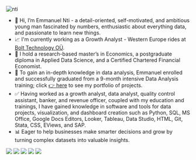 ![nti](https://user-images.githubusercontent.com/51451027/143777025-8bd5d860-7b1f-4694-b2de-232d94b2bdaa.PNG)
- 👋 Hi, I’m Emmanuel Nti - a detail-oriented, self-motivated, and ambitious young man fascinated by numbers, enthusiastic about everything data, and passionate to learn new things. 
- :chart_with_upwards_trend: I'm currently working as a Growth Analyst - Western Europe rides at [Bolt Technology OÜ](https://bolt.eu//).
- 🌱 I hold a research-based master’s in Economics, a postgraduate diploma in Applied Data Science, and a Certified Chartered Financial Economist. 
- 🎯 To gain an in-depth knowledge in data analysis, Emmanuel enrolled and successfully graduated from a 9-month intensive Data Analysis training; click [👉 here](https://emmanuel-nti.github.io/Data-Analysis-Portfolio/) to see my portfolio of projects.
-  :white_check_mark: Having worked as a growth analyst, data analyst, quality control assistant, banker, and revenue officer, coupled with my education and trainings, I have gained knowledge in software and tools for data projects, visualization, and dashboard creation such as Python, SQL, MS Office, Google Docs Editors, Looker, Tableau, Data Studio, HTML, Git, Stata, CSS, EViews, and SAP. 
- 📊 Eager to help businesses make smarter decisions and grow by turning complex datasets into valuable insights.


![](https://img.shields.io/badge/Data_Analysis-Data_Science-informational?style=flat&color=2bbc8a)
![](https://img.shields.io/badge/Research_Abilities-Business_Insights-informational?style=flat&color=2bbc8a)
![](https://img.shields.io/badge/Python-SQL-informational?style=flat&color=2bbc8a)
![](https://img.shields.io/badge/MS_Office-Tableau-informational?style=flat&color=2bbc8a)
![](https://img.shields.io/badge/Strong_Work_Ethic-Detail_Oriented-informational?style=flat&color=2bbc8a)
<!---
Emmanuel-Nti/Emmanuel-Nti is a ✨ special ✨ repository because its `README.md` (this file) appears on your GitHub profile.
You can click the Preview link to take a look at your changes.
--->

